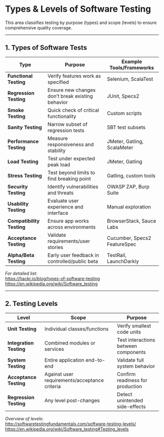 # Types & Levels of Software Testing

This area classifies testing by purpose (types) and scope (levels) to ensure comprehensive quality coverage.

---

## 1. Types of Software Tests

| Type                      | Purpose                                         | Example Tools/Frameworks            |
|---------------------------|-------------------------------------------------|-------------------------------------|
| **Functional Testing**    | Verify features work as specified               | Selenium, ScalaTest                 |
| **Regression Testing**    | Ensure new changes don’t break existing behavior| JUnit, Specs2                       |
| **Smoke Testing**         | Quick check of critical functionality           | Custom scripts                      |
| **Sanity Testing**        | Narrow subset of regression tests               | SBT test subsets                    |
| **Performance Testing**   | Measure responsiveness and stability            | JMeter, Gatling, ScalaMeter         |
| **Load Testing**          | Test under expected peak load                   | JMeter, Gatling                     |
| **Stress Testing**        | Test beyond limits to find breaking point       | Gatling, custom tools               |
| **Security Testing**      | Identify vulnerabilities and threats            | OWASP ZAP, Burp Suite               |
| **Usability Testing**     | Evaluate user experience and interface          | Manual exploration                  |
| **Compatibility Testing** | Ensure app works across environments            | BrowserStack, Sauce Labs            |
| **Acceptance Testing**    | Validate requirements/user stories              | Cucumber, Specs2 FeatureSpec        |
| **Alpha/Beta Testing**    | Early user feedback in controlled/public beta   | TestRail, LaunchDarkly              |

*For detailed list*:  
https://hackr.io/blog/types-of-software-testing  
https://en.wikipedia.org/wiki/Software_testing

---

## 2. Testing Levels

| Level             | Scope                                       | Purpose                               |
|-------------------|---------------------------------------------|---------------------------------------|
| **Unit Testing**  | Individual classes/functions                | Verify smallest code units            |
| **Integration Testing** | Combined modules or services              | Test interactions between components  |
| **System Testing**| Entire application end-to-end               | Validate full system behavior         |
| **Acceptance Testing** | Against user requirements/acceptance criteria | Confirm readiness for production |
| **Regression Testing** | Any level post-changes                     | Detect unintended side-effects        |

*Overview of levels*:  
http://softwaretestingfundamentals.com/software-testing-levels/  
https://en.wikipedia.org/wiki/Software_testing#Testing_levels
